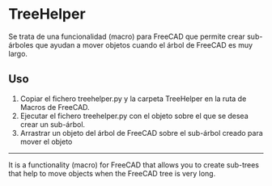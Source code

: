 # TreeHelper

Se trata de una funcionalidad (macro) para FreeCAD que permite crear sub-árboles que ayudan a mover objetos cuando el árbol de FreeCAD es muy largo.

## Uso
1. Copiar el fichero treehelper.py y la carpeta TreeHelper en la ruta de Macros de FreeCAD.
2. Ejecutar el fichero treehelper.py con el objeto sobre el que se desea crear un sub-árbol.
3. Arrastrar un objeto del árbol de FreeCAD sobre el sub-árbol creado para mover el objeto

---
It is a functionality (macro) for FreeCAD that allows you to create sub-trees that help to move objects when the FreeCAD tree is very long.
